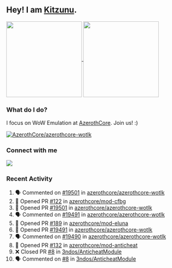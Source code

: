 ## Hey! I am [Kitzunu](https://Github.com/Kitzunu).

<!--
[![Kitzunu's Github stats](https://github-readme-stats.vercel.app/api?username=kitzunu&theme=github_dark&show_icons=true&number_format=long)](https://github.com/Kitzunu)

[![Kitzunu's Language stats](https://github-readme-stats.vercel.app/api/top-langs/?username=Kitzunu&layout=donut&theme=github_dark)](https://github.com/Kitzunu)
-->

<a href="https://github.com/Kitzunu">
  <img height=200 align="center" src="https://github-readme-stats.vercel.app/api?username=kitzunu&theme=github_dark&show_icons=true&number_format=long" />
</a>
<a href="https://github.com/Kitzunu">
  <img height=200 align="center" src="https://github-readme-stats.vercel.app/api/top-langs/?username=Kitzunu&layout=donut&theme=github_dark" />
</a>

### What do I do?

I focus on WoW Emulation at [AzerothCore](https://github.com/AzerothCore). Join us! :)

[![AzerothCore/azerothcore-wotlk](https://github-readme-stats.vercel.app/api/pin/?username=AzerothCore&repo=azerothcore-wotlk&theme=github_dark&show_owner=true)](https://github.com/azerothcore/azerothcore-wotlk)

### Connect with me
[![](https://img.shields.io/badge/AzerothCore%20Discord-Connect%20with%20me!-green)](https://discord.com/invite/gkt4y2x)

### Recent Activity

<!--START_SECTION:activity-->
1. 🗣 Commented on [#19501](https://github.com/azerothcore/azerothcore-wotlk/pull/19501#issuecomment-2254576032) in [azerothcore/azerothcore-wotlk](https://github.com/azerothcore/azerothcore-wotlk)
2. 💪 Opened PR [#122](https://github.com/azerothcore/mod-cfbg/pull/122) in [azerothcore/mod-cfbg](https://github.com/azerothcore/mod-cfbg)
3. 💪 Opened PR [#19501](https://github.com/azerothcore/azerothcore-wotlk/pull/19501) in [azerothcore/azerothcore-wotlk](https://github.com/azerothcore/azerothcore-wotlk)
4. 🗣 Commented on [#19491](https://github.com/azerothcore/azerothcore-wotlk/pull/19491#issuecomment-2254370457) in [azerothcore/azerothcore-wotlk](https://github.com/azerothcore/azerothcore-wotlk)
5. 💪 Opened PR [#189](https://github.com/azerothcore/mod-eluna/pull/189) in [azerothcore/mod-eluna](https://github.com/azerothcore/mod-eluna)
6. 💪 Opened PR [#19491](https://github.com/azerothcore/azerothcore-wotlk/pull/19491) in [azerothcore/azerothcore-wotlk](https://github.com/azerothcore/azerothcore-wotlk)
7. 🗣 Commented on [#19490](https://github.com/azerothcore/azerothcore-wotlk/pull/19490#issuecomment-2254291117) in [azerothcore/azerothcore-wotlk](https://github.com/azerothcore/azerothcore-wotlk)
8. 💪 Opened PR [#132](https://github.com/azerothcore/mod-anticheat/pull/132) in [azerothcore/mod-anticheat](https://github.com/azerothcore/mod-anticheat)
9. ❌ Closed PR [#8](https://github.com/3ndos/AnticheatModule/pull/8) in [3ndos/AnticheatModule](https://github.com/3ndos/AnticheatModule)
10. 🗣 Commented on [#8](https://github.com/3ndos/AnticheatModule/pull/8#issuecomment-2254288108) in [3ndos/AnticheatModule](https://github.com/3ndos/AnticheatModule)
<!--END_SECTION:activity-->
